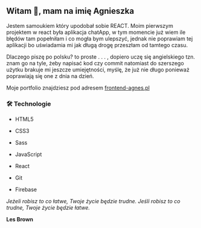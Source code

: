 ## Witam 👋, mam na imię Agnieszka

Jestem samoukiem który upodobał sobie REACT.  Moim pierwszym projektem w react była aplikacja chatApp, w tym momencie już wiem ile błędów tam popełniłam i co mogła bym ulepszyć, jednak nie poprawiam tej aplikacji bo uświadamia mi jak długą drogę przeszłam od tamtego czasu.

Dlaczego piszę po polsku? to proste . . . , dopiero uczę się angielskiego tzn. znam go na tyle, żeby napisać kod czy commit natomiast do szerszego użytku brakuje mi jeszcze umiejętności, myślę, że już nie długo ponieważ poprawiają się one z dnia na dzień.

Moje portfolio znajdziesz pod adresem [frontend-agnes.pl](https://frontend-agnes.pl)

### 🛠 Technologie

- HTML5

- CSS3

- Sass

- JavaScript

- React

- Git

- Firebase

*Jeżeli robisz to co łatwe, Twoje życie będzie trudne. Jeśli robisz to co trudne, Twoje życie będzie łatwe.*

**Les Brown**
